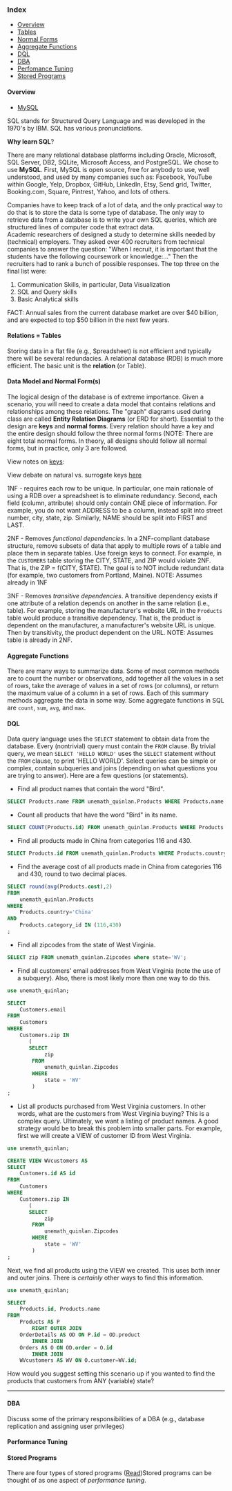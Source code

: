### Index

* [Overview](#overview)
* [Tables](#relations--tables)
* [Normal Forms](#data-model-and-normal-forms)
* [Aggregate Functions](#aggregate-functions)
* [DQL](#dql)
* [DBA](#dba)
* [Perfomance Tuning](#performance-tuning)
* [Stored Programs](#stored-programs)

 



#### Overview

* [MySQL](http://www.mysql.com/)


SQL stands for Structured Query Language and was developed in the 1970's by IBM.  SQL has various pronunciations.  

__Why learn SQL__?  

There are many relational database platforms including Oracle, Microsoft, SQL Server, DB2, SQLite, Microsoft Access, and PostgreSQL. We chose to use __MySQL__.  First, MySQL is open source, free for anybody to use, well understood, and used by many companies such as: Facebook, YouTube within Google, Yelp, Dropbox, GitHub, LinkedIn, Etsy, Send grid, Twitter, Booking.com, Square, Pintrest, Yahoo, and lots of others.   

Companies have to keep track of a lot of data, and the only practical way to do that is to store the data is some type of database.  The only way to retrieve data from a database is to write your own SQL queries, which are structured lines of computer code that extract data.  
Academic researchers of designed a study to determine skills needed by (technical) employers. They asked over 400 recruiters from technical companies to answer the question: "When I recruit, it is important that the students have the following coursework or knowledge:..." Then the recruiters had to rank a bunch of possible responses. The top three on the final list were:

1. Communication Skills, in particular, Data Visualization
2. SQL and Query skills
3. Basic Analytical skills 

FACT: Annual sales from the current database market are over $40 billion, and are expected to top $50 billion in the next few years.


#### Relations = Tables

Storing data in a flat file (e.g., Spreadsheet) is not efficient and typically there will be several redundacies.  A relational database (RDB) is much more efficient.  The basic unit is the __relation__ (or Table).  


#### Data Model and Normal Form(s)

The logical design of the database is of extreme importance.  Given a scenario, you will need to create a data model that contains relations and relationships among these relations.  The "graph" diagrams used during class are called __Entity Relation Diagrams__ (or ERD for short).  Essential to the design are __keys__ and __normal forms__.  Every relation should have a key and the entire design should follow the three normal forms (NOTE: There are eight total normal forms.  In theory, all designs should follow all normal forms, but in practice, only 3 are followed.  

View notes on [keys](https://github.com/jamesquinlan/mat301/blob/master/lectures/datamodel.md): 

View debate on natural vs. surrogate keys [here](http://www.databasejournal.com/features/mssql/article.php/3922066/SQL-Server-Natural-Key-Verses-Surrogate-Key.htm) 

1NF - requires each row to be unique.  In particular, one main rationale of using a RDB over a spreadsheet is to eliminate redundancy.  Second, each field (column, attribute) should only contain ONE piece of information.  For example, you do not want ADDRESS to be a column, instead split into street number, city, state, zip.  Similarly, NAME should be split into FIRST and LAST.  

2NF - Removes _functional dependencies_.   In a 2NF-compliant database structure, remove subsets of data that apply to multiple rows of a table and place them in separate tables.  Use foreign keys to connect.  For example, in the `CUSTOMERS` table storing the CITY, STATE, and ZIP would violate 2NF.  That is, the ZIP = f(CITY, STATE). The goal is to NOT include redundant data (for example, two customers from Portland, Maine).  NOTE: Assumes already in 1NF

3NF - Removes _transitive dependencies_. A transitive dependency exists if one attribute of a relation depends on another in the same relation (i.e., table).  For example, storing the manufacturer's website URL in the `Products`  table would produce a transitive dependency.  That is, the product is dependent on the manufacturer, a manufacturer's website URL is unique.  Then by transitivity, the product dependent on the URL.  NOTE:  Assumes table is already in 2NF.

#### Aggregate Functions

There are many ways to summarize data. Some of most common methods are to count the number or observations, add together all the values in a set of rows, take the average of values in a set of rows (or columns), or return the maximum value of a column in a set of rows.  Each of this summary methods aggregate the data in some way. Some aggregate functions in SQL are `count`, `sum`, `avg`, and `max`. 

#### DQL

Data query language uses the `SELECT` statement to obtain data from the database.  Every (nontrivial) query must contain the `FROM` clause.  By trivial query, we mean `SELECT 'HELLO WORLD'` uses the `SELECT` statement without the `FROM` clause, to print 'HELLO WORLD'.  Select queries can be simple or complex, contain subqueries and joins (depending on what questions you are trying to answer).  Here are a few questions (or statements).

* Find all product names that contain the word "Bird".

```sql
SELECT Products.name FROM unemath_quinlan.Products WHERE Products.name LIKE '%Bird%';
```

* Count all products that have the word "Bird" in its name.
```sql
SELECT COUNT(Products.id) FROM unemath_quinlan.Products WHERE Products.name LIKE '%Bird%';
```

* Find all products made in China from categories 116 and 430.
```sql
SELECT Products.id FROM unemath_quinlan.Products WHERE Products.country='China' and Products.category_id IN (116,430);
```

* Find the average cost of all products made in China from categories 116 and 430, round to two decimal places.
```sql
SELECT round(avg(Products.cost),2) 
FROM 
	unemath_quinlan.Products 
WHERE 
	Products.country='China' 
AND 	
	Products.category_id IN (116,430)
;
```


* Find all zipcodes from the state of West Virginia.
```sql
SELECT zip FROM unemath_quinlan.Zipcodes where state='WV';
```

* Find all customers' email addresses from West Virginia (note the use of a subquery).  Also, there is most likely more than one way to do this.

```sql
use unemath_quinlan;

SELECT 
    Customers.email
FROM
    Customers
WHERE
    Customers.zip IN 
       (
       SELECT 
            zip
        FROM
            unemath_quinlan.Zipcodes
        WHERE
            state = 'WV'
        )
; 
```

* List all products purchased from West Virginia customers.  In other words, what are the customers from West Virginia buying?  This is a complex query.  Ultimately, we want a listing of product names.  A good strategy would be to break this problem into smaller parts.  For example, first we will create a VIEW of customer ID from West Virginia.

```sql
use unemath_quinlan;

CREATE VIEW WVcustomers AS
SELECT 
    Customers.id AS id
FROM
    Customers
WHERE
    Customers.zip IN 
       (
       SELECT 
            zip
        FROM
            unemath_quinlan.Zipcodes
        WHERE
            state = 'WV'
        )
; 
```

Next, we find all products using the VIEW we created.  This uses both inner and outer joins.  There is _certainly_ other ways to find this information.

```sql
use unemath_quinlan;

SELECT 
	Products.id, Products.name
FROM
	Products AS P
		RIGHT OUTER JOIN
	OrderDetails AS OD ON P.id = OD.product
		INNER JOIN
	Orders AS O ON OD.order = O.id
		INNER JOIN
	WVcustomers AS WV ON O.customer=WV.id;   
```
How would you suggest setting this scenario up if you wanted to find the products that customers from ANY (variable) state?


---

#### DBA

Discuss some of the primary responsibilities of a DBA (e.g., database replication and assigning user privileges)

#### Performance Tuning



#### Stored Programs

There are four types of stored programs ([Read]())Stored programs can be thought of as one aspect of _performance tuning_.
